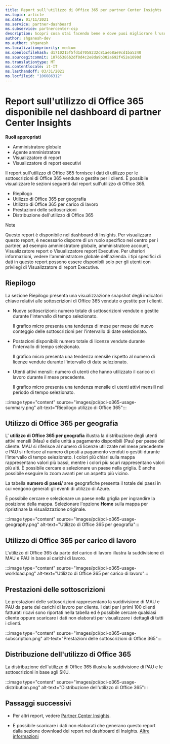 ```yaml
---
title: Report sull'utilizzo di Office 365 per partner Center Insights
ms.topic: article
ms.date: 01/11/2021
ms.service: partner-dashboard
ms.subservice: partnercenter-csp
description: Scopri cosa stai facendo bene e dove puoi migliorare l'uso delle sottoscrizioni di Office 365 che Vendi o Gestisci per i tuoi clienti.
author: shganesh-dev
ms.author: shganesh
ms.localizationpriority: medium
ms.openlocfilehash: d1710215f5fd1d7058232c81ae68ae9cd1ba5240
ms.sourcegitcommit: 10765386b2df0d4c2e8da9b302a692f452e1090d
ms.translationtype: MT
ms.contentlocale: it-IT
ms.lasthandoff: 03/31/2021
ms.locfileid: "106086312"
---
```

# <a name="office-365-usage-report-available-from-the-partner-center-insights-dashboard"></a>Report sull'utilizzo di Office 365 disponibile nel dashboard di partner Center Insights

**Ruoli appropriati**

- Amministratore globale
- Agente amministratore
- Visualizzatore di report
- Visualizzatore di report esecutivi

Il report sull'utilizzo di Office 365 fornisce i dati di utilizzo per le sottoscrizioni di Office 365 vendute o gestite per i clienti. È possibile visualizzare le sezioni seguenti dal report sull'utilizzo di Office 365.

- Riepilogo
- Utilizzo di Office 365 per geografia
- Utilizzo di Office 365 per carico di lavoro
- Prestazioni delle sottoscrizioni
- Distribuzione dell'utilizzo di Office 365

 > [!NOTE]
 > Questo report è disponibile nel dashboard di Insights. Per visualizzare questo report, è necessario disporre di un ruolo specifico nel centro per i partner, ad esempio amministratore globale, amministratore account, Visualizzatore report o Visualizzatore report Executive. Per ulteriori informazioni, vedere l'amministratore globale dell'azienda. i tipi specifici di dati in questo report possono essere disponibili solo per gli utenti con privilegi di Visualizzatore di report Executive.

## <a name="summary"></a>Riepilogo

La sezione Riepilogo presenta una visualizzazione snapshot degli indicatori chiave relativi alle sottoscrizioni di Office 365 vendute o gestite per i clienti.  

- Nuove sottoscrizioni: numero totale di sottoscrizioni vendute o gestite durante l'intervallo di tempo selezionato.

   Il grafico micro presenta una tendenza di mese per mese del nuovo conteggio delle sottoscrizioni per l'intervallo di date selezionato.

- Postazioni disponibili: numero totale di licenze vendute durante l'intervallo di tempo selezionato.

   Il grafico micro presenta una tendenza mensile rispetto al numero di licenze vendute durante l'intervallo di date selezionato.

- Utenti attivi mensili: numero di utenti che hanno utilizzato il carico di lavoro durante il mese precedente. 

   Il grafico micro presenta una tendenza mensile di utenti attivi mensili nel periodo di tempo selezionato.

:::image type="content" source="images/pci/pci-o365-usage-summary.png" alt-text="Riepilogo utilizzo di Office 365":::

## <a name="office-365-usage-by-geography"></a>Utilizzo di Office 365 per geografia

L' **utilizzo di Office 365 per geografia** illustra la distribuzione degli utenti attivi mensili (Mau) e delle unità a pagamento disponibili (Pau) per paese del cliente. MAU si riferisce al numero di licenze utilizzate nel mese precedente e PAU si riferisce al numero di posti a pagamento venduti o gestiti durante l'intervallo di tempo selezionato. I colori più chiari sulla mappa rappresentano valori più bassi, mentre i colori più scuri rappresentano valori più alti. È possibile cercare e selezionare un paese nella griglia. È anche possibile eseguire lo zoom avanti per un aspetto più vicino.

La tabella **numero di paesi/** aree geografiche presenta il totale dei paesi in cui vengono generati gli eventi di utilizzo di Azure.

È possibile cercare e selezionare un paese nella griglia per ingrandire la posizione della mappa. Selezionare l'opzione **Home** sulla mappa per ripristinare la visualizzazione originale.


:::image type="content" source="images/pci/pci-o365-usage-geography.png" alt-text="Utilizzo di Office 365 per geografia":::

## <a name="office-365-usage-by-workload"></a>Utilizzo di Office 365 per carico di lavoro

L'utilizzo di Office 365 da parte del carico di lavoro illustra la suddivisione di MAU e PAU in base ai carichi di lavoro.

:::image type="content" source="images/pci/pci-o365-usage-workload.png" alt-text="Utilizzo di Office 365 per carico di lavoro":::

## <a name="subscriptions-performance"></a>Prestazioni delle sottoscrizioni

Le prestazioni delle sottoscrizioni rappresentano la suddivisione di MAU e PAU da parte dei carichi di lavoro per cliente. I dati per i primi 100 clienti fatturati ricavi sono riportati nella tabella ed è possibile cercare qualsiasi cliente oppure scaricare i dati non elaborati per visualizzare i dettagli di tutti i clienti.

:::image type="content" source="images/pci/pci-o365-usage-subscription.png" alt-text="Prestazioni delle sottoscrizioni di Office 365":::

## <a name="office-365-usage-distribution"></a>Distribuzione dell'utilizzo di Office 365

La distribuzione dell'utilizzo di Office 365 illustra la suddivisione di PAU e le sottoscrizioni in base agli SKU.

:::image type="content" source="images/pci/pci-o365-usage-distribution.png" alt-text="Distribuzione dell'utilizzo di Office 365":::

## <a name="next-steps"></a>Passaggi successivi

- Per altri report, vedere [Partner Center Insights](partner-center-insights.md).

- È possibile scaricare i dati non elaborati che generano questo report dalla sezione download dei report nel dashboard di Insights. [Altre informazioni](pci-download-reports.md) 
